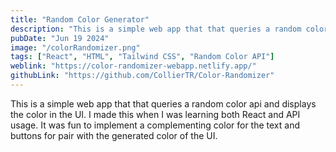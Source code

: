 ```yaml
---
title: "Random Color Generator"
description: "This is a simple web app that that queries a random color api and displays the color in the UI. I made this when I was learning both React and API usage. It was fun to implement a complementing color for the text and buttons for pair with the generated color of the UI."
pubDate: "Jun 19 2024"
image: "/colorRandomizer.png"
tags: ["React", "HTML", "Tailwind CSS", "Random Color API"]
weblink: "https://color-randomizer-webapp.netlify.app/"
githubLink: "https://github.com/CollierTR/Color-Randomizer"
---
```


This is a simple web app that that queries a random color api and displays the color in the UI. I made this when I was learning both React and API usage. It was fun to implement a complementing color for the text and buttons for pair with the generated color of the UI.
